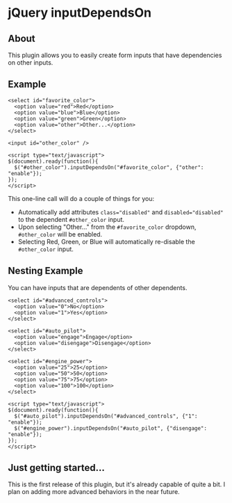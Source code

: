 jQuery inputDependsOn
======================

About
------
This plugin allows you to easily create form inputs that have dependencies on other inputs.

Example
--------

    <select id="favorite_color">
      <option value="red">Red</option>
      <option value="blue">Blue</option>
      <option value="green">Green</option>
      <option value="other">Other...</option>
    </select>

    <input id="other_color" />

    <script type="text/javascript">
    $(document).ready(function(){
      $("#other_color").inputDependsOn("#favorite_color", {"other": "enable"});
    });
    </script>

This one-line call will do a couple of things for you:

* Automatically add attributes `class="disabled"` and `disabled="disabled"` to the dependent `#other_color` input. 
* Upon selecting "Other..." from the `#favorite_color` dropdown, `#other_color` will be enabled.
* Selecting Red, Green, or Blue will automatically re-disable the `#other_color` input.

Nesting Example
----------------

You can have inputs that are dependents of other dependents.

    <select id="#advanced_controls">
      <option value="0">No</option>
      <option value="1">Yes</option>
    </select>

    <select id="#auto_pilot">
      <option value="engage">Engage</option>
      <option value="disengage">Disengage</option>
    </select>

    <select id="#engine_power">
      <option value="25">25</option>
      <option value="50">50</option>
      <option value="75">75</option>
      <option value="100">100</option>
    </select>

    <script type="text/javascript">
    $(document).ready(function(){
      $("#auto_pilot").inputDependsOn("#advanced_controls", {"1": "enable"});
      $("#engine_power").inputDependsOn("#auto_pilot", {"disengage": "enable"});
    });
    </script>

Just getting started...
------------------------

This is the first release of this plugin, but it's already capable of quite a bit. I plan on adding more advanced behaviors in the near future.
